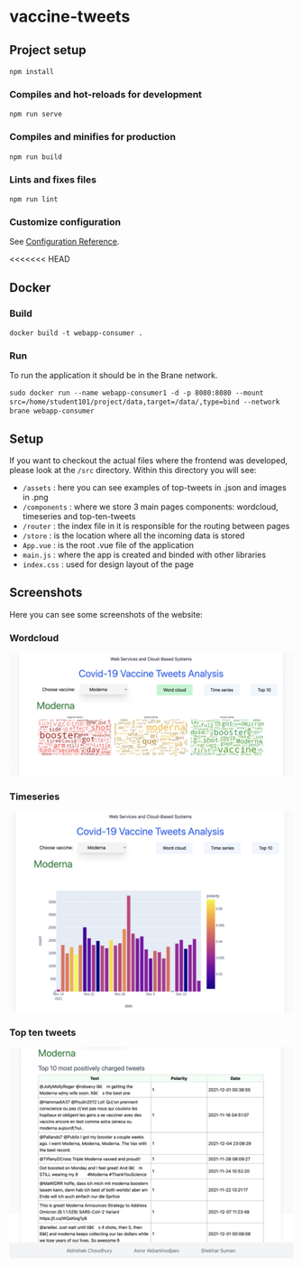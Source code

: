 # vaccine-tweets

## Project setup
```
npm install
```

### Compiles and hot-reloads for development
```
npm run serve
```

### Compiles and minifies for production
```
npm run build
```

### Lints and fixes files
```
npm run lint
```

### Customize configuration
See [Configuration Reference](https://cli.vuejs.org/config/).


<<<<<<< HEAD
## Docker

### Build
```
docker build -t webapp-consumer .
```

### Run

To run the application it should be in the Brane network. 

```
sudo docker run --name webapp-consumer1 -d -p 8080:8080 --mount src=/home/student101/project/data,target=/data/,type=bind --network brane webapp-consumer
```

## Setup

If you want to checkout the actual files where the frontend was developed, please look at the `/src` directory. Within this directory you will see:
- `/assets` : here you can see examples of top-tweets in .json and images in .png
- `/components` : where we store 3 main pages components:  wordcloud, timeseries and top-ten-tweets
- `/router` : the index file in it is responsible for the routing between pages
- `/store` : is the location where all the incoming data is stored
- `App.vue` : is the root .vue file of the application
- `main.js` : where the app is created and binded with other libraries
- `index.css` : used for design layout of the page


## Screenshots

Here you can see some screenshots of the website:

### Wordcloud
![wordcloud](/screenshots/wordcloud.png)

### Timeseries
![wordcloud](/screenshots/timeseries.png)

### Top ten tweets
![wordcloud](/screenshots/topten.png)
